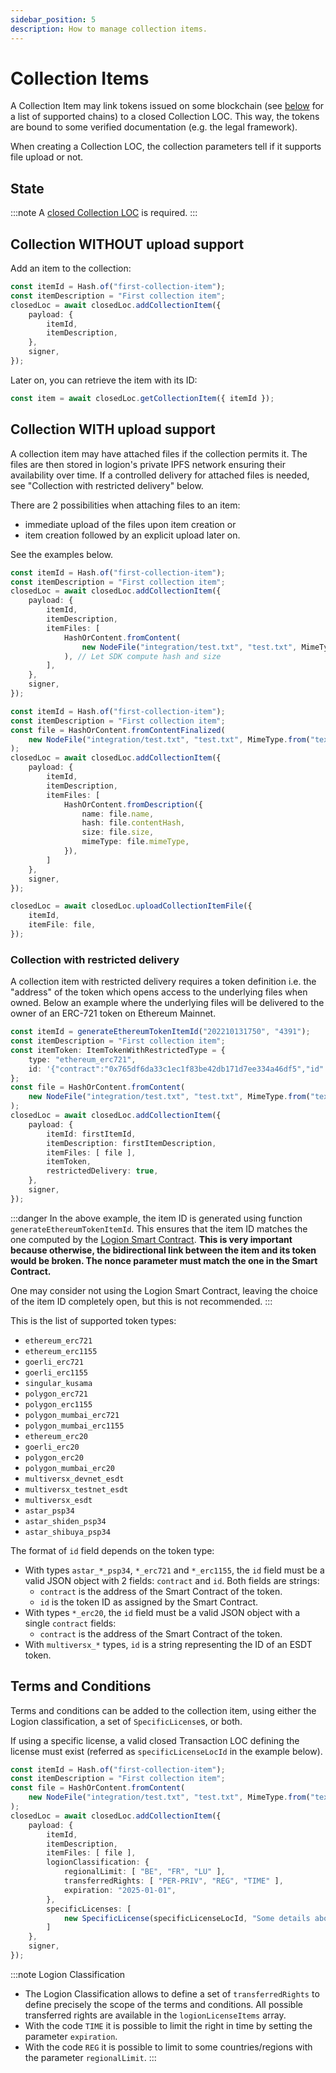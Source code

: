 ```yaml
---
sidebar_position: 5
description: How to manage collection items.
---
```


# Collection Items

A Collection Item may link tokens issued on some blockchain (see [below](#collection-with-restricted-delivery) for a list of supported chains)
to a closed Collection LOC. This way, the tokens are bound to some verified documentation
(e.g. the legal framework).

When creating a Collection LOC, the collection parameters tell if it supports file upload or not.

## State

:::note
A [closed Collection LOC](loc.md#collection-loc) is required.
:::

## Collection WITHOUT upload support 

Add an item to the collection:

```typescript title="Add Item"
const itemId = Hash.of("first-collection-item");
const itemDescription = "First collection item";
closedLoc = await closedLoc.addCollectionItem({
    payload: {
        itemId,
        itemDescription,
    },
    signer,
});
```

Later on, you can retrieve the item with its ID:

```typescript title="Get an Item"
const item = await closedLoc.getCollectionItem({ itemId });
```

## Collection WITH upload support 

A collection item may have attached files if the collection permits it. The files are then stored in logion's private IPFS network
ensuring their availability over time. If a controlled delivery for attached files is needed, see "Collection with restricted delivery"
below.

There are 2 possibilities when attaching files to an item:
- immediate upload of the files upon item creation or
- item creation followed by an explicit upload later on.

See the examples below.

```typescript title="Add Item and provide file content"
const itemId = Hash.of("first-collection-item");
const itemDescription = "First collection item";
closedLoc = await closedLoc.addCollectionItem({
    payload: {
        itemId,
        itemDescription,
        itemFiles: [
            HashOrContent.fromContent(
                new NodeFile("integration/test.txt", "test.txt", MimeType.from("text/plain"))
            ), // Let SDK compute hash and size
        ],
    },
    signer,
});
```

```typescript title="Add Item and provide hash and size"
const itemId = Hash.of("first-collection-item");
const itemDescription = "First collection item";
const file = HashOrContent.fromContentFinalized(
    new NodeFile("integration/test.txt", "test.txt", MimeType.from("text/plain"))
);
closedLoc = await closedLoc.addCollectionItem({
    payload: {
        itemId,
        itemDescription,
        itemFiles: [
            HashOrContent.fromDescription({
                name: file.name,
                hash: file.contentHash,
                size: file.size,
                mimeType: file.mimeType,
            }),
        ]
    },
    signer,
});
```

```typescript title="Upload file for an existing item"
closedLoc = await closedLoc.uploadCollectionItemFile({
    itemId,
    itemFile: file,
});
```

### Collection with restricted delivery

A collection item with restricted delivery requires a token definition i.e. the "address" of the token
which opens access to the underlying files when owned. Below an example where the underlying files
will be delivered to the owner of an ERC-721 token on Ethereum Mainnet.

```typescript title="Add Item with restricted delivery"
const itemId = generateEthereumTokenItemId("202210131750", "4391");
const itemDescription = "First collection item";
const itemToken: ItemTokenWithRestrictedType = {
    type: "ethereum_erc721",
    id: '{"contract":"0x765df6da33c1ec1f83be42db171d7ee334a46df5","id":"4391"}'
};
const file = HashOrContent.fromContent(
    new NodeFile("integration/test.txt", "test.txt", MimeType.from("text/plain"))
);
closedLoc = await closedLoc.addCollectionItem({
    payload: {
        itemId: firstItemId,
        itemDescription: firstItemDescription,
        itemFiles: [ file ],
        itemToken,
        restrictedDelivery: true,
    },
    signer,
});
```

:::danger
In the above example, the item ID is generated using function `generateEthereumTokenItemId`. This ensures that the item ID
matches the one computed by the [Logion Smart Contract](https://github.com/logion-network/logion-solidity/blob/main/contracts/Logion.sol).
**This is very important because otherwise, the bidirectional link between the item and its token would be broken.
The nonce parameter must match the one in the Smart Contract.**

One may consider not using the Logion Smart Contract, leaving the choice of the item ID completely open, but this is not recommended.
:::

This is the list of supported token types:
- `ethereum_erc721`
- `ethereum_erc1155`
- `goerli_erc721`
- `goerli_erc1155`
- `singular_kusama`
- `polygon_erc721`
- `polygon_erc1155`
- `polygon_mumbai_erc721`
- `polygon_mumbai_erc1155`
- `ethereum_erc20`
- `goerli_erc20`
- `polygon_erc20`
- `polygon_mumbai_erc20`
- `multiversx_devnet_esdt`
- `multiversx_testnet_esdt`
- `multiversx_esdt`
- `astar_psp34`
- `astar_shiden_psp34`
- `astar_shibuya_psp34`

The format of `id` field depends on the token type:

- With types `astar_*_psp34`, `*_erc721` and `*_erc1155`, the `id` field must be a valid JSON object with 2 fields: `contract` and `id`. Both fields are strings:
    - `contract` is the address of the Smart Contract of the token.
    - `id` is the token ID as assigned by the Smart Contract.
- With types `*_erc20`, the `id` field must be a valid JSON object with a single `contract` fields:
    - `contract` is the address of the Smart Contract of the token.
- With `multiversx_*` types, `id` is a string representing the ID of an ESDT token.

## Terms and Conditions

Terms and conditions can be added to the collection item, using either the Logion classification,
a set of `SpecificLicense`s, or both.

If using a specific license, a valid closed Transaction LOC defining the license must exist
(referred as `specificLicenseLocId` in the example below).

```typescript
const itemId = Hash.of("first-collection-item");
const itemDescription = "First collection item";
const file = HashOrContent.fromContent(
    new NodeFile("integration/test.txt", "test.txt", MimeType.from("text/plain"))
);
closedLoc = await closedLoc.addCollectionItem({
    payload: {
        itemId,
        itemDescription,
        itemFiles: [ file ],
        logionClassification: {
            regionalLimit: [ "BE", "FR", "LU" ],
            transferredRights: [ "PER-PRIV", "REG", "TIME" ],
            expiration: "2025-01-01",
        },
        specificLicenses: [
            new SpecificLicense(specificLicenseLocId, "Some details about the license"),
        ]
    },
    signer,
});
```

:::note Logion Classification
* The Logion Classification allows to define a set of `transferredRights` to define precisely the scope of the terms and conditions.
All possible transferred rights are available in the `logionLicenseItems` array.
* With the code `TIME` it is possible to limit the right in time by setting the parameter `expiration`.
* With the code `REG` it is possible to limit to some countries/regions with the parameter `regionalLimit`.
:::
